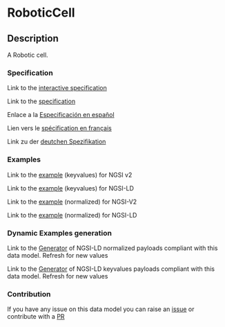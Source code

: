 # RoboticCell

## Description 

A Robotic cell.
### Specification

Link to the [interactive specification](https://swagger.lab.fiware.org/?url=https://github.com/smart-data-models/dataModel.RoboticIndustrialActivities/blob/master/RoboticCell/swagger.yaml)

Link to the [specification](https://github.com/smart-data-models/dataModel.RoboticIndustrialActivities/blob/master/RoboticCell/doc/spec.md)

Enlace a la [Especificación en español](https://github.com/smart-data-models/dataModel.RoboticIndustrialActivities/blob/master/RoboticCell/doc/spec_ES.md)

Lien vers le [spécification en français](https://github.com/smart-data-models/dataModel.RoboticIndustrialActivities/blob/master/RoboticCell/doc/spec_FR.md)

Link zu der [deutchen Spezifikation](https://github.com/smart-data-models/dataModel.RoboticIndustrialActivities/blob/master/RoboticCell/doc/spec_DE.md)
### Examples

Link to the [example](https://github.com/smart-data-models/dataModel.RoboticIndustrialActivities/blob/master/RoboticCell/examples/example.json) (keyvalues) for NGSI v2

Link to the [example](https://github.com/smart-data-models/dataModel.RoboticIndustrialActivities/blob/master/RoboticCell/examples/example.jsonld) (keyvalues) for NGSI-LD

Link to the [example](https://github.com/smart-data-models/dataModel.RoboticIndustrialActivities/blob/master/RoboticCell/examples/example-normalized.json) (normalized) for NGSI-V2

Link to the [example](https://github.com/smart-data-models/dataModel.RoboticIndustrialActivities/blob/master/RoboticCell/examples/example-normalized.jsonld) (normalized) for NGSI-LD
### Dynamic Examples generation

Link to the [Generator](https://smartdatamodels.org/extra/ngsi-ld_generator_v0.92.php?schemaUrl=https://raw.githubusercontent.com/smart-data-models/dataModel.RoboticIndustrialActivities/master/RoboticCell/schema.json&email=info@smartdatamodels.org) of NGSI-LD normalized payloads compliant with this data model. Refresh for new values

Link to the [Generator](https://smartdatamodels.org/extra/ngsi-ld_generator_keyvalues_v0.92.php?schemaUrl=https://raw.githubusercontent.com/smart-data-models/dataModel.RoboticIndustrialActivities/master/RoboticCell/schema.json&email=info@smartdatamodels.org) of NGSI-LD keyvalues payloads compliant with this data model. Refresh for new values
### Contribution

 If you have any issue on this data model you can raise an [issue](https://github.com/smart-data-models/dataModel.RoboticIndustrialActivities/issues)  or contribute with a [PR](https://github.com/smart-data-models/dataModel.RoboticIndustrialActivities/pulls)